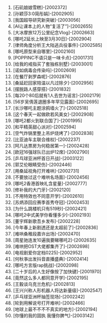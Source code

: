 
1. [石矶娘娘雪糕]-[2002372]
1. [孙颖莎3:0简彤娟]-[2002905]
1. [我国超导研究新突破]-[2003056]
1. [AI让课本上的人物“复活了”]-[2002655]
1. [大冰摩旅12万公里纪念Vlog]-[2002663]
1. [哪吒2延长上映至3月30日]-[2002904]
1. [律师角度分析王大陆逃兵役事件]-[2002585]
1. [哪吒原型来自哪里]-[2002160]
1. [POPPINC不语只是一味卡点]-[2001731]
1. [给我的戒指买了套独栋别墅]-[2003001]
1. [诺如病毒会传染吗]-[2002609]
1. [在餐厅剥罗森呢]-[2002876]
1. [桑延赶回家陪温以凡过除夕]-[2002956]
1. [摆脱路人感穿搭]-[2001832]
1. [每20个80后就有1人去世为谣言]-[2002179]
1. [56岁吴倩莲退圈多年罕见露面]-[2002695]
1. [长沙哪吒主题涂鸦墙火了]-[2002518]
1. [这个春天一起做欧若风美女]-[2002908]
1. [哪吒2都火到联合国了]-[2001995]
1. [和平精英甜心派对]-[2002594]
1. [空气炸锅里整上吊炉烧烤了]-[2002838]
1. [比亚迪车主联合维权]-[2002237]
1. [阿凡达票房为何稳居第一]-[2002428]
1. [欧冠16强球队已出炉12席]-[2002790]
1. [乒乓球亚洲杯首日开战]-[2003122]
1. [郭艾伦眼睛受伤]-[2002446]
1. [用桑延视角打开难哄]-[2002731]
1. [不要放过这个难哄名场面]-[2002456]
1. [哪吒2香港首映礼含星量]-[2002777]
1. [修补我的大门牙]-[2002120]
1. [不用特效也不同意开学]-[2002610]
1. [苏炳添回应赛季首秀夺冠]-[2002453]
1. [为什么跳楼机只有519秒]-[2002421]
1. [哪吒2中式美学你看懂多少]-[2002193]
1. [董宇辉新歌吾乡发布]-[2002228]
1. [今年春上新剧透还是太超前了]-[2002836]
1. [难哄桑稚段嘉许出场]-[2002470]
1. [周星驰连发10遍我要睇哪吒2]-[2002635]
1. [难哄把OST大佬都集齐了]-[2002698]
1. [电视剧爱你定档0225]-[2002952]
1. [何秋亊出发抖音直播盛典]-[2002414]
1. [哪吒方言版rap挑战]-[2002098]
1. [二十岁后的人生好像按了加快键]-[2001970]
1. [竟然这么多人都同意开学]-[2002195]
1. [王毅谈乌克兰危机]-[2002813]
1. [王兴兴称人形机器人将达新量级]-[2002547]
1. [乒乓球亚洲杯抽签现场]-[2002242]
1. [轮到用解说号打开难哄]-[2002466]
1. [地球上最不不不不真实的地方]-[2002194]
1. [你懂的我的固执 我懂你脾气]-[2003142]